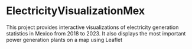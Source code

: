 # ElectricityVisualizationMex
This project provides interactive visualizations of electricity generation statistics in Mexico from 2018 to 2023. It also displays the most important power generation plants on a map using Leaflet
